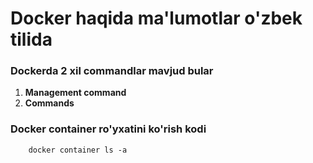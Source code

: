 # Docker haqida ma'lumotlar o'zbek tilida

### Dockerda 2 xil commandlar mavjud bular

1. __Management command__
2. __Commands__

### Docker container ro'yxatini ko'rish kodi

        docker container ls -a